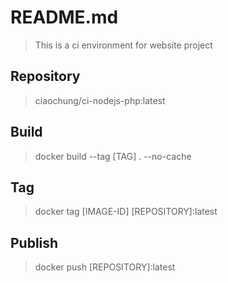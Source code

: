 # README.md

> This is a ci environment for website project

## Repository

> ciaochung/ci-nodejs-php:latest

## Build

> docker build --tag [TAG] . --no-cache

## Tag

> docker tag [IMAGE-ID] [REPOSITORY]:latest

## Publish

> docker push [REPOSITORY]:latest